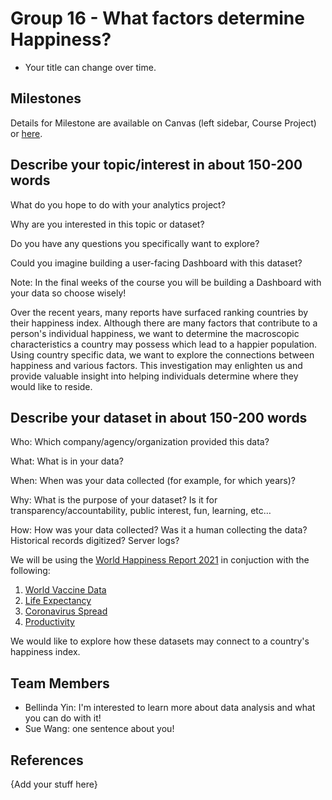 # Group 16 - What factors determine Happiness?

- Your title can change over time.

## Milestones

Details for Milestone are available on Canvas (left sidebar, Course Project) or [here](https://firas.moosvi.com/courses/data301/project/milestone01.html).

## Describe your topic/interest in about 150-200 words

What do you hope to do with your analytics project?

Why are you interested in this topic or dataset?

Do you have any questions you specifically want to explore?

Could you imagine building a user-facing Dashboard with this dataset?

Note: In the final weeks of the course you will be building a Dashboard with your data so choose wisely!

Over the recent years, many reports have surfaced ranking countries by their happiness index. Although there are many factors that contribute to a person's individual happiness, we want to determine the macroscopic characteristics a country may possess which lead to a happier population. Using country specific data, we want to explore the connections between happiness and various factors. This investigation may enlighten us and provide valuable insight into helping individuals determine where they would like to reside. 

## Describe your dataset in about 150-200 words

Who: Which company/agency/organization provided this data?

What: What is in your data?

When: When was your data collected (for example, for which years)?

Why: What is the purpose of your dataset? Is it for transparency/accountability, public interest, fun, learning, etc…

How: How was your data collected? Was it a human collecting the data? Historical records digitized? Server logs?

We will be using the [World Happiness Report 2021](https://www.kaggle.com/ajaypalsinghlo/world-happiness-report-2021) in conjuction with the following:
1. [World Vaccine Data](https://www.kaggle.com/anandhuh/latest-worldwide-vaccine-data)
1. [Life Expectancy](https://www.kaggle.com/brendan45774/countries-life-expectancy)
1. [Coronavirus Spread](https://www.statista.com/topics/5994/the-coronavirus-disease-covid-19-outbreak/)
1. [Productivity](http://longtermproductivity.com/about.html)

We would like to explore how these datasets may connect to a country's happiness index.

## Team Members

- Bellinda Yin: I'm interested to learn more about data analysis and what you can do with it!
- Sue Wang: one sentence about you!

## References

{Add your stuff here}
